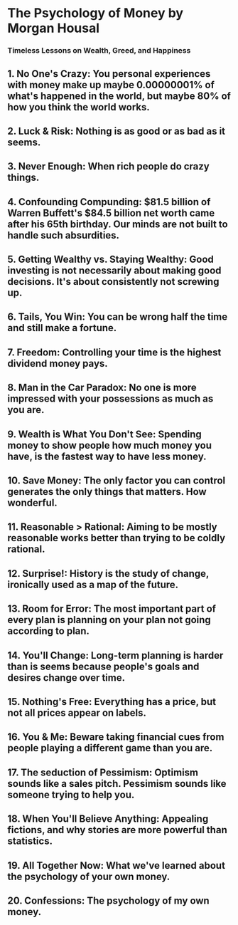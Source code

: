 # The Psychology of Money by Morgan Housal 
### Timeless Lessons on Wealth, Greed, and Happiness 

## 1. No One's Crazy: You personal experiences with money make up maybe 0.00000001% of what's happened in the world, but maybe 80% of how you think the world works.

## 2. Luck & Risk: Nothing is as good or as bad as it seems.

## 3. Never Enough: When rich people do crazy things.

## 4. Confounding Compunding: $81.5 billion of Warren Buffett's $84.5 billion net worth came after his 65th birthday. Our minds are not built to handle such absurdities. 

## 5. Getting Wealthy vs. Staying Wealthy: Good investing is not necessarily about making good decisions. It's about consistently not screwing up. 

## 6. Tails, You Win: You can be wrong half the time and still make a fortune. 

## 7. Freedom: Controlling your time is the highest dividend money pays. 

## 8. Man in the Car Paradox: No one is more impressed with your possessions as much as you are. 

## 9. Wealth is What You Don't See: Spending money to show people how much money you have, is the fastest way to have less money. 

## 10. Save Money: The only factor you can control generates the only things that matters. How wonderful. 

## 11. Reasonable > Rational: Aiming to be mostly reasonable works better than trying to be coldly rational. 

## 12. Surprise!: History is the study of change, ironically used as a map of the future. 

## 13. Room for Error: The most important part of every plan is planning on your plan not going according to plan. 

## 14. You'll Change: Long-term planning is harder than is seems because people's goals and desires change over time. 

## 15. Nothing's Free: Everything has a price, but not all prices appear on labels. 

## 16. You & Me: Beware taking financial cues from people playing a different game than you are.

## 17. The seduction of Pessimism: Optimism sounds like a sales pitch. Pessimism sounds like someone trying to help you. 

## 18. When You'll Believe Anything: Appealing fictions, and why stories are more powerful than statistics. 

## 19. All Together Now: What we've learned about the psychology of your own money. 

## 20. Confessions: The psychology of my own money. 
